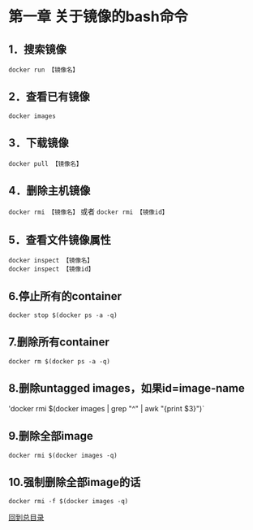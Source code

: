 第一章 关于镜像的bash命令  
====  
 1．搜索镜像   
-------  
`docker run 【镜像名】`  

 2．查看已有镜像   
-------  
`docker images`  

 3．下载镜像   
-------  
`docker pull 【镜像名】`  

 4．删除主机镜像   
-------  
`docker rmi 【镜像名】` 
或者
`docker rmi 【镜像id】`  

 5．查看文件镜像属性   
-------  
`docker inspect 【镜像名】`  
`docker inspect 【镜像id】`  


6.停止所有的container  
-------
`docker stop $(docker ps -a -q)`  

7.删除所有container  
------
`docker rm $(docker ps -a -q)`  

8.删除untagged images，如果id=image-name  
------
'docker rmi $(docker images | grep "^<none>" | awk "{print $3}")`  

9.删除全部image  
------
`docker rmi $(docker images -q)`  

10.强制删除全部image的话  
-------
`docker rmi -f $(docker images -q)`  

[回到总目录](https://github.com/jinzi9800/docker-tips/blob/master/README.md "回到项目readme.md")
